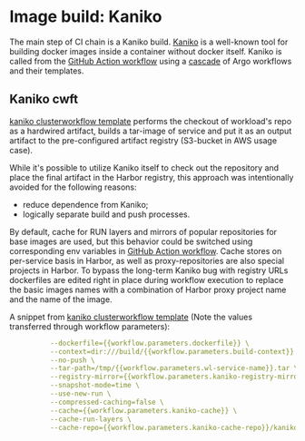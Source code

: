 # Image build: Kaniko

The main step of CI chain is a Kaniko build. [Kaniko](https://github.com/GoogleContainerTools/Kaniko) is a well-known
tool for building docker images inside a container without docker itself.
Kaniko is called from the [GitHub Action workflow](github_action_workflow.md)
using a [cascade](build_routine.md) of Argo workflows and their templates.

## Kaniko cwft

[kaniko clusterworkflow template](https://github.com/CloudGeometry/cg-devx-core/blob/main/platform/gitops-pipelines/delivery/clusters/cc-cluster/core-services/components/argo-workflows/cluster-workflow-templates/kaniko-s3-p-cwft.yaml)
performs the checkout of workload's repo as a hardwired artifact, builds a tar-image of service and put it as an output
artifact to the pre-configured artifact registry (S3-bucket in AWS usage case).

While it's possible to utilize Kaniko itself to check out the repository and place the final artifact in the Harbor
registry, this approach was intentionally avoided for the following reasons:

- reduce dependence from Kaniko;
- logically separate build and push processes.

By default, cache for RUN layers and mirrors of popular repositories for base images are used, but this behavior could be
switched using corresponding env variables in [GitHub Action workflow](github_action_workflow.md). Cache stores on
per-service basis in Harbor, as well as proxy-repositories are also special projects in Harbor. To bypass the long-term
Kaniko bug with registry URLs dockerfiles are edited right in place during workflow execution to replace the basic images
names with a combination of Harbor proxy project name and the name of the image.

A snippet
from  [kaniko clusterworkflow template](https://github.com/CloudGeometry/cg-devx-core/blob/main/platform/gitops-pipelines/delivery/clusters/cc-cluster/core-services/components/argo-workflows/cluster-workflow-templates/kaniko-s3-p-cwft.yaml)
(Note the values transferred through workflow parameters):

```yaml
          --dockerfile={{workflow.parameters.dockerfile}} \
          --context=dir:///build/{{workflow.parameters.build-context}} \
          --no-push \
          --tar-path=/tmp/{{workflow.parameters.wl-service-name}}.tar \
          --registry-mirror={{workflow.parameters.kaniko-registry-mirror}} \
          --snapshot-mode=time \
          --use-new-run \
          --compressed-caching=false \
          --cache={{workflow.parameters.kaniko-cache}} \
          --cache-run-layers \
          --cache-repo={{workflow.parameters.kaniko-cache-repo}}/kaniko-cache/{{workflow.parameters.workload-name}}-{{workflow.parameters.wl-service-name}} 
```
